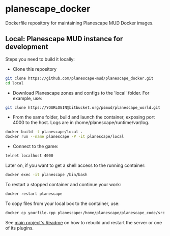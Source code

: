 # planescape_docker

Dockerfile repository for maintaining Planescape MUD Docker images.

## Local: Planescape MUD instance for development

Steps you need to build it locally:

* Clone this repository
```bash
git clone https://github.com/planescape-mud/planescape_docker.git
cd local
```

* Download Planescape zones and configs to the 'local' folder. For example, use:
```bash
git clone https://YOURLOGIN@bitbucket.org/psmud/planescape_world.git
```

* From the same folder, build and launch the container, exposing port 4000 to the host. 
  Logs are in /home/planescape/runtime/var/log.
```bash
docker build -t planescape/local .
docker run --name planescape -P -it planescape/local
```

* Connect to the game:
```bash
telnet localhost 4000
```

Later on, if you want to get a shell access to the running container:
```bash
docker exec -it planescape /bin/bash
```

To restart a stopped container and continue your work:
```bash
docker restart planescape
```

To copy files from your local box to the container, use:
```bash
docker cp yourfile.cpp planescape:/home/planescape/planescape_code/src
```

See [main project's Readme](https://github.com/planescape-mud/planescape_code/blob/master/README.md) on how to rebuild and restart the server or one of its plugins.

